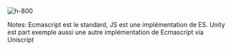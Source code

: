 <!-- .slide: class="full-center"-->

![h-800](./assets/images/es_encapsulation.png)

Notes:
Ecmascript est le standard, JS est une implémentation de ES. Unity est part exemple aussi une autre implémentation de Ecmascript via Uniscript

